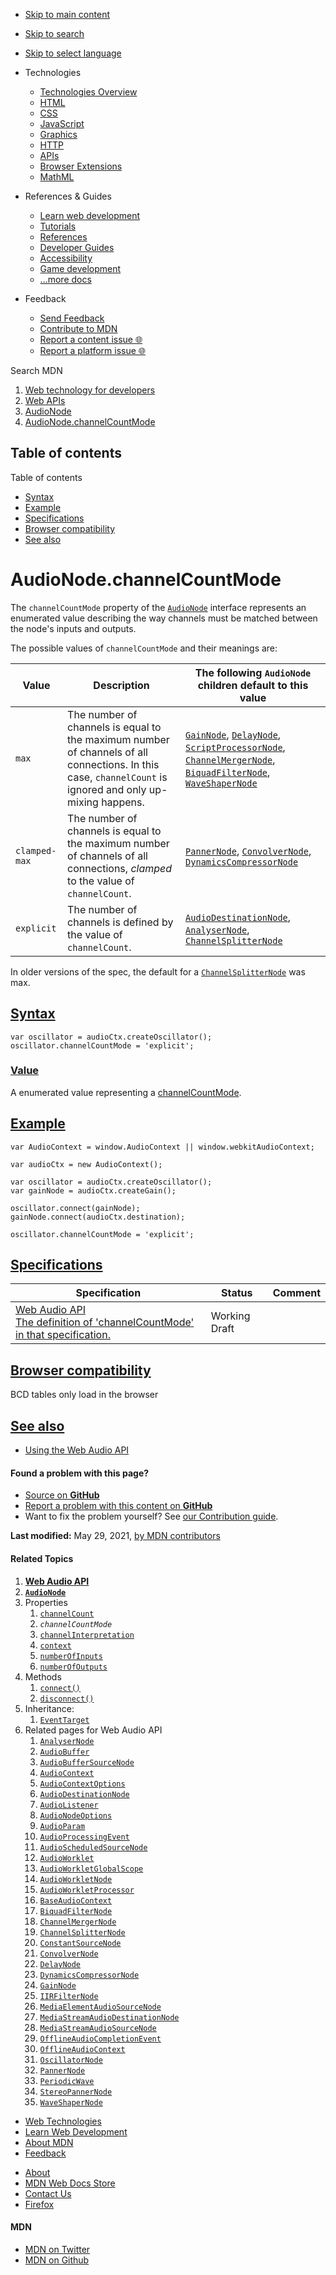 -   <a href="#content" id="skip-main">Skip to main content</a>
-   <a href="#main-q" id="skip-search">Skip to search</a>
-   <a href="#select-language" id="skip-select-language">Skip to select language</a>

-   Technologies
    -   [Technologies Overview](https://developer.mozilla.org/en-US/docs/Web)
    -   [HTML](https://developer.mozilla.org/en-US/docs/Web/HTML)
    -   [CSS](https://developer.mozilla.org/en-US/docs/Web/CSS)
    -   [JavaScript](https://developer.mozilla.org/en-US/docs/Web/JavaScript)
    -   [Graphics](https://developer.mozilla.org/en-US/docs/Web/Guide/Graphics)
    -   [HTTP](https://developer.mozilla.org/en-US/docs/Web/HTTP)
    -   [APIs](https://developer.mozilla.org/en-US/docs/Web/API)
    -   [Browser Extensions](https://developer.mozilla.org/en-US/docs/Mozilla/Add-ons/WebExtensions)
    -   [MathML](https://developer.mozilla.org/en-US/docs/Web/MathML)
-   References & Guides
    -   [Learn web development](https://developer.mozilla.org/en-US/docs/Learn)
    -   [Tutorials](https://developer.mozilla.org/en-US/docs/Web/Tutorials)
    -   [References](https://developer.mozilla.org/en-US/docs/Web/Reference)
    -   [Developer Guides](https://developer.mozilla.org/en-US/docs/Web/Guide)
    -   [Accessibility](https://developer.mozilla.org/en-US/docs/Web/Accessibility)
    -   [Game development](https://developer.mozilla.org/en-US/docs/Games)
    -   [...more docs](https://developer.mozilla.org/en-US/docs/Web)
-   Feedback
    -   [Send Feedback](https://developer.mozilla.org/en-US/docs/MDN/Contribute/Feedback)
    -   [Contribute to MDN](https://developer.mozilla.org/en-US/docs/MDN/Contribute)
    -   [Report a content issue 🌐](https://github.com/mdn/content/issues/new)
    -   [Report a platform issue 🌐](https://github.com/mdn/yari/issues/new)

Search MDN

1.  <a href="https://developer.mozilla.org/en-US/docs/Web" class="breadcrumb"><span data-property="name">Web technology for developers</span></a>
2.  <a href="https://developer.mozilla.org/en-US/docs/Web/API" class="breadcrumb"><span data-property="name">Web APIs</span></a>
3.  <a href="../AudioNode.html" class="breadcrumb-penultimate"><span data-property="name">AudioNode</span></a>
4.  <a href="channelCountMode.html" class="breadcrumb-current-page"><span data-property="name">AudioNode.channelCountMode</span></a>

Table of contents
-----------------

Table of contents

-   [Syntax](#syntax)
-   [Example](#example)
-   [Specifications](#specifications)
-   [Browser compatibility](#browser_compatibility)
-   [See also](#see_also)

AudioNode.channelCountMode
==========================

<span class="seoSummary">The `channelCountMode` property of the [`AudioNode`](../AudioNode.html) interface represents an enumerated value describing the way channels must be matched between the node's inputs and outputs.</span>

The possible values of `channelCountMode` and their meanings are:

<table><thead><tr class="header"><th>Value</th><th>Description</th><th>The following <code>AudioNode</code> children default to this value</th></tr></thead><tbody><tr class="odd"><td><code>max</code></td><td>The number of channels is equal to the maximum number of channels of all connections. In this case, <code>channelCount</code> is ignored and only up-mixing happens.</td><td><a href="../GainNode.html"><code>GainNode</code></a>, <a href="../DelayNode.html"><code>DelayNode</code></a>, <a href="../ScriptProcessorNode.html"><code>ScriptProcessorNode</code></a>, <a href="../ChannelMergerNode.html"><code>ChannelMergerNode</code></a>, <a href="../BiquadFilterNode.html"><code>BiquadFilterNode</code></a>, <a href="../WaveShaperNode.html"><code>WaveShaperNode</code></a></td></tr><tr class="even"><td><code>clamped-max</code></td><td>The number of channels is equal to the maximum number of channels of all connections, <em>clamped</em> to the value of <code>channelCount</code>.</td><td><a href="../PannerNode.html"><code>PannerNode</code></a>, <a href="../ConvolverNode.html"><code>ConvolverNode</code></a>, <a href="../DynamicsCompressorNode.html"><code>DynamicsCompressorNode</code></a></td></tr><tr class="odd"><td><code>explicit</code></td><td>The number of channels is defined by the value of <code>channelCount</code>.</td><td><a href="../AudioDestinationNode.html"><code>AudioDestinationNode</code></a>, <a href="../AnalyserNode.html"><code>AnalyserNode</code></a>, <a href="../ChannelSplitterNode.html"><code>ChannelSplitterNode</code></a></td></tr></tbody></table>

In older versions of the spec, the default for a [`ChannelSplitterNode`](../ChannelSplitterNode.html) was max. 

[Syntax](#syntax "Permalink to Syntax")
---------------------------------------

    var oscillator = audioCtx.createOscillator();
    oscillator.channelCountMode = 'explicit';

### [Value](#value "Permalink to Value")

A enumerated value representing a <a href="https://webaudio.github.io/web-audio-api/#idl-def-ChannelCountMode" class="external">channelCountMode</a>.

[Example](#example "Permalink to Example")
------------------------------------------

    var AudioContext = window.AudioContext || window.webkitAudioContext;

    var audioCtx = new AudioContext();

    var oscillator = audioCtx.createOscillator();
    var gainNode = audioCtx.createGain();

    oscillator.connect(gainNode);
    gainNode.connect(audioCtx.destination);

    oscillator.channelCountMode = 'explicit';

[Specifications](#specifications "Permalink to Specifications")
---------------------------------------------------------------

<table><thead><tr class="header"><th>Specification</th><th>Status</th><th>Comment</th></tr></thead><tbody><tr class="odd"><td><a href="https://webaudio.github.io/web-audio-api/#dom-audionode-channelcountmode" class="external">Web Audio API<br />
<span class="small">The definition of 'channelCountMode' in that specification.</span></a></td><td><span class="spec-wd">Working Draft</span></td><td></td></tr></tbody></table>

[Browser compatibility](#browser_compatibility "Permalink to Browser compatibility")
------------------------------------------------------------------------------------

BCD tables only load in the browser

[See also](#see_also "Permalink to See also")
---------------------------------------------

-   [Using the Web Audio API](../Web_Audio_API/Using_Web_Audio_API.html)

#### Found a problem with this page?

-   [Source on **GitHub**](https://github.com/mdn/content/blob/main/files/en-us/web/api/audionode/channelcountmode/index.html "Folder: en-us/web/api/audionode/channelcountmode (Opens in a new tab)")
-   [Report a problem with this content on **GitHub**](https://github.com/mdn/content/issues/new?body=MDN+URL%3A+https%3A%2F%2Fdeveloper.mozilla.org%2Fen-US%2Fdocs%2FWeb%2FAPI%2FAudioNode%2FchannelCountMode%0A%0A%23%23%23%23+What+information+was+incorrect%2C+unhelpful%2C+or+incomplete%3F%0A%0A%0A%23%23%23%23+Specific+section+or+headline%3F%0A%0A%0A%23%23%23%23+What+did+you+expect+to+see%3F%0A%0A%0A%23%23%23%23+Did+you+test+this%3F+If+so%2C+how%3F%0A%0A%0A%3C%21--+Do+not+make+changes+below+this+line+--%3E%0A%3Cdetails%3E%0A%3Csummary%3EMDN+Content+page+report+details%3C%2Fsummary%3E%0A%0A*+Folder%3A+%60en-us%2Fweb%2Fapi%2Faudionode%2Fchannelcountmode%60%0A*+MDN+URL%3A+https%3A%2F%2Fdeveloper.mozilla.org%2Fen-US%2Fdocs%2FWeb%2FAPI%2FAudioNode%2FchannelCountMode%0A*+GitHub+URL%3A+https%3A%2F%2Fgithub.com%2Fmdn%2Fcontent%2Fblob%2Fmain%2Ffiles%2Fen-us%2Fweb%2Fapi%2Faudionode%2Fchannelcountmode%2Findex.html%0A*+Last+commit%3A+https%3A%2F%2Fgithub.com%2Fmdn%2Fcontent%2Fcommit%2Fc141b2c35a21ca911a3dc050de0d77695873dba5%0A*+Document+last+modified%3A+2021-05-29T02%3A55%3A10.000Z%0A%0A%3C%2Fdetails%3E&title=Issue+with+%22AudioNode.channelCountMode%22%3A+%28short+summary+here+please%29&labels=Content%3AWebAPI%2Cneeds-triage "This will take you to https://github.com/mdn/content to file a new issue")
-   Want to fix the problem yourself? See [our Contribution guide](https://github.com/mdn/content/blob/main/README.md).

**Last modified:** May 29, 2021, [by MDN contributors](channelCountMode/contributors.txt)

#### Related Topics

1.  **[Web Audio API](../Web_Audio_API.html)**
2.  **[`AudioNode`](../AudioNode.html)**
3.  Properties
    1.  [`channelCount`](channelCount.html)
    2.  *`channelCountMode`*
    3.  [`channelInterpretation`](channelInterpretation.html)
    4.  [`context`](context.html)
    5.  [`numberOfInputs`](numberOfInputs.html)
    6.  [`numberOfOutputs`](numberOfOutputs.html)
4.  Methods
    1.  [`connect()`](connect.html)
    2.  [`disconnect()`](disconnect.html)
5.  Inheritance:
    1.  [`EventTarget`](../EventTarget.html)
6.  Related pages for Web Audio API
    1.  [`AnalyserNode`](../AnalyserNode.html)
    2.  [`AudioBuffer`](../AudioBuffer.html)
    3.  [`AudioBufferSourceNode`](../AudioBufferSourceNode.html)
    4.  [`AudioContext`](../AudioContext.html)
    5.  [`AudioContextOptions`](../AudioContextOptions.html)
    6.  [`AudioDestinationNode`](../AudioDestinationNode.html)
    7.  [`AudioListener`](../AudioListener.html)
    8.  [`AudioNodeOptions`](../AudioNodeOptions.html)
    9.  [`AudioParam`](../AudioParam.html)
    10. [`AudioProcessingEvent`](../AudioProcessingEvent.html)
    11. [`AudioScheduledSourceNode`](../AudioScheduledSourceNode.html)
    12. [`AudioWorklet`](../AudioWorklet.html)
    13. [`AudioWorkletGlobalScope`](../AudioWorkletGlobalScope.html)
    14. [`AudioWorkletNode`](../AudioWorkletNode.html)
    15. [`AudioWorkletProcessor`](../AudioWorkletProcessor.html)
    16. [`BaseAudioContext`](../BaseAudioContext.html)
    17. [`BiquadFilterNode`](../BiquadFilterNode.html)
    18. [`ChannelMergerNode`](../ChannelMergerNode.html)
    19. [`ChannelSplitterNode`](../ChannelSplitterNode.html)
    20. [`ConstantSourceNode`](../ConstantSourceNode.html)
    21. [`ConvolverNode`](../ConvolverNode.html)
    22. [`DelayNode`](../DelayNode.html)
    23. [`DynamicsCompressorNode`](../DynamicsCompressorNode.html)
    24. [`GainNode`](../GainNode.html)
    25. [`IIRFilterNode`](../IIRFilterNode.html)
    26. [`MediaElementAudioSourceNode`](../MediaElementAudioSourceNode.html)
    27. [`MediaStreamAudioDestinationNode`](../MediaStreamAudioDestinationNode.html)
    28. [`MediaStreamAudioSourceNode`](../MediaStreamAudioSourceNode.html)
    29. [`OfflineAudioCompletionEvent`](../OfflineAudioCompletionEvent.html)
    30. [`OfflineAudioContext`](../OfflineAudioContext.html)
    31. [`OscillatorNode`](../OscillatorNode.html)
    32. [`PannerNode`](../PannerNode.html)
    33. [`PeriodicWave`](../PeriodicWave.html)
    34. [`StereoPannerNode`](../StereoPannerNode.html)
    35. [`WaveShaperNode`](../WaveShaperNode.html)

-   [Web Technologies](https://developer.mozilla.org/en-US/docs/Web)
-   [Learn Web Development](https://developer.mozilla.org/en-US/docs/Learn)
-   [About MDN](https://developer.mozilla.org/en-US/docs/MDN/About)
-   [Feedback](https://developer.mozilla.org/en-US/docs/MDN/Feedback)

<!-- -->

-   [About](https://www.mozilla.org/about/)
-   [MDN Web Docs Store](https://shop.spreadshirt.com/mdn-store/)
-   [Contact Us](https://www.mozilla.org/contact/)
-   [Firefox](https://www.mozilla.org/firefox/?utm_source=developer.mozilla.org&utm_campaign=footer&utm_medium=referral)

#### MDN

-   <a href="https://twitter.com/mozdevnet" class="social-icon twitter"><span class="visually-hidden">MDN on Twitter</span></a>
-   <a href="https://github.com/mdn/" class="social-icon github"><span class="visually-hidden">MDN on Github</span></a>

